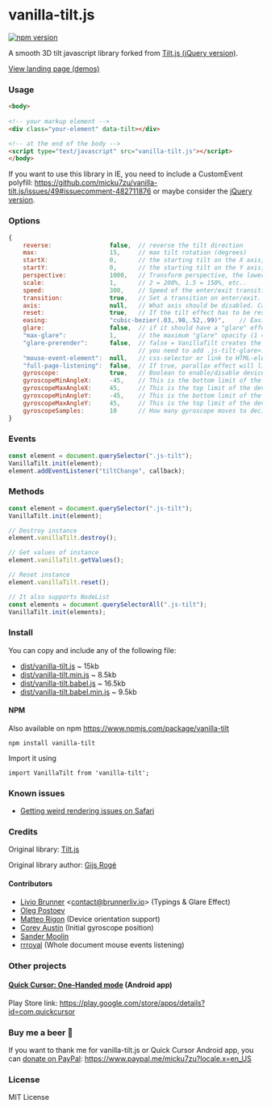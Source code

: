 # vanilla-tilt.js

[![npm version](https://badge.fury.io/js/vanilla-tilt.svg)](https://badge.fury.io/js/vanilla-tilt)

A smooth 3D tilt javascript library forked from [Tilt.js (jQuery version)](https://github.com/gijsroge/tilt.js).

[View landing page (demos)](https://micku7zu.github.io/vanilla-tilt.js/)

### Usage

```html
<body>
  
<!-- your markup element -->
<div class="your-element" data-tilt></div>

<!-- at the end of the body -->
<script type="text/javascript" src="vanilla-tilt.js"></script>
</body>
```

If you want to use this library in IE, you need to include a CustomEvent polyfill: https://github.com/micku7zu/vanilla-tilt.js/issues/49#issuecomment-482711876 or maybe consider the [jQuery version](https://github.com/gijsroge/tilt.js).
### Options
```js
{
    reverse:                false,  // reverse the tilt direction
    max:                    15,     // max tilt rotation (degrees)
    startX:                 0,      // the starting tilt on the X axis, in degrees.
    startY:                 0,      // the starting tilt on the Y axis, in degrees.
    perspective:            1000,   // Transform perspective, the lower the more extreme the tilt gets.
    scale:                  1,      // 2 = 200%, 1.5 = 150%, etc..
    speed:                  300,    // Speed of the enter/exit transition
    transition:             true,   // Set a transition on enter/exit.
    axis:                   null,   // What axis should be disabled. Can be X or Y.
    reset:                  true,   // If the tilt effect has to be reset on exit.
    easing:                 "cubic-bezier(.03,.98,.52,.99)",    // Easing on enter/exit.
    glare:                  false,  // if it should have a "glare" effect
    "max-glare":            1,      // the maximum "glare" opacity (1 = 100%, 0.5 = 50%)
    "glare-prerender":      false,  // false = VanillaTilt creates the glare elements for you, otherwise
                                    // you need to add .js-tilt-glare>.js-tilt-glare-inner by yourself
    "mouse-event-element":  null,   // css-selector or link to HTML-element what will be listen mouse events
    "full-page-listening":  false,  // If true, parallax effect will listen to mouse move events on the whole document, not only the selected element
    gyroscope:              true,   // Boolean to enable/disable device orientation detection,
    gyroscopeMinAngleX:     -45,    // This is the bottom limit of the device angle on X axis, meaning that a device rotated at this angle would tilt the element as if the mouse was on the left border of the element;
    gyroscopeMaxAngleX:     45,     // This is the top limit of the device angle on X axis, meaning that a device rotated at this angle would tilt the element as if the mouse was on the right border of the element;
    gyroscopeMinAngleY:     -45,    // This is the bottom limit of the device angle on Y axis, meaning that a device rotated at this angle would tilt the element as if the mouse was on the top border of the element;
    gyroscopeMaxAngleY:     45,     // This is the top limit of the device angle on Y axis, meaning that a device rotated at this angle would tilt the element as if the mouse was on the bottom border of the element;
    gyroscopeSamples:       10      // How many gyroscope moves to decide the starting position.
}
```

### Events
```js
const element = document.querySelector(".js-tilt");
VanillaTilt.init(element);
element.addEventListener("tiltChange", callback);
```

### Methods
```js
const element = document.querySelector(".js-tilt");
VanillaTilt.init(element);

// Destroy instance
element.vanillaTilt.destroy();

// Get values of instance
element.vanillaTilt.getValues();

// Reset instance
element.vanillaTilt.reset();

// It also supports NodeList
const elements = document.querySelectorAll(".js-tilt");
VanillaTilt.init(elements);
```

### Install
You can copy and include any of the following file:

* [dist/vanilla-tilt.js](https://raw.githubusercontent.com/micku7zu/vanilla-tilt.js/master/dist/vanilla-tilt.js) ~ 15kb
* [dist/vanilla-tilt.min.js](https://raw.githubusercontent.com/micku7zu/vanilla-tilt.js/master/dist/vanilla-tilt.min.js) ~ 8.5kb
* [dist/vanilla-tilt.babel.js](https://raw.githubusercontent.com/micku7zu/vanilla-tilt.js/master/dist/vanilla-tilt.babel.js) ~ 16.5kb
* [dist/vanilla-tilt.babel.min.js](https://raw.githubusercontent.com/micku7zu/vanilla-tilt.js/master/dist/vanilla-tilt.babel.min.js) ~ 9.5kb

#### NPM

Also available on npm https://www.npmjs.com/package/vanilla-tilt

```
npm install vanilla-tilt
```

Import it using

```
import VanillaTilt from 'vanilla-tilt';
```

### Known issues
- [Getting weird rendering issues on Safari](https://github.com/micku7zu/vanilla-tilt.js/issues/22)

### Credits

Original library: [Tilt.js](http://gijsroge.github.io/tilt.js/)

Original library author: [Gijs Rogé](https://twitter.com/GijsRoge)

#### Contributors

- [Livio Brunner](https://github.com/BrunnerLivio) <<a href="mailto:contact@brunnerliv.io">contact@brunnerliv.io</a>> (Typings & Glare Effect)
- [Oleg Postoev](https://github.com/Dok11)
- [Matteo Rigon](https://github.com/matteo-rigon) (Device orientation support)
- [Corey Austin](https://github.com/lazyhummingbird) (Initial gyroscope position)
- [Sander Moolin](https://github.com/SaFrMo)
- [rrroyal](https://github.com/rrroyal) (Whole document mouse events listening)

### Other projects

#### [Quick Cursor: One-Handed mode](https://play.google.com/store/apps/details?id=com.quickcursor) (Android app)
Play Store link: https://play.google.com/store/apps/details?id=com.quickcursor

### Buy me a beer 🍻
If you want to thank me for vanilla-tilt.js or Quick Cursor Android app, you can [donate on PayPal](https://www.paypal.me/micku7zu?locale.x=en_US): https://www.paypal.me/micku7zu?locale.x=en_US

### License

MIT License
